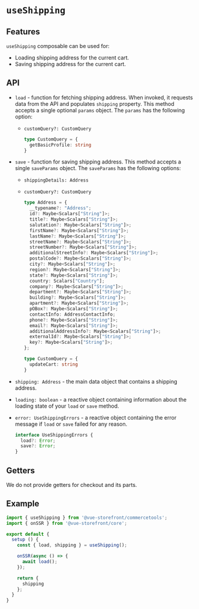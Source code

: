 # `useShipping`

## Features

`useShipping` composable can be used for:

* Loading shipping address for the current cart.
* Saving shipping address for the current cart.

## API

- `load` - function for fetching shipping address. When invoked, it requests data from the API and populates `shipping` property. This method accepts a single optional `params` object. The `params` has the following option:

    - `customQuery?: CustomQuery`
  
      ```ts
      type CustomQuery = {
        getBasicProfile: string
      }
      ```

- `save` - function for saving shipping address. This method accepts a single `saveParams` object. The `saveParams` has the following options:

    - `shippingDetails: Address`

    - `customQuery?: CustomQuery`

      ```ts
      type Address = {
        __typename?: "Address";
        id?: Maybe<Scalars["String"]>;
        title?: Maybe<Scalars["String"]>;
        salutation?: Maybe<Scalars["String"]>;
        firstName?: Maybe<Scalars["String"]>;
        lastName?: Maybe<Scalars["String"]>;
        streetName?: Maybe<Scalars["String"]>;
        streetNumber?: Maybe<Scalars["String"]>;
        additionalStreetInfo?: Maybe<Scalars["String"]>;
        postalCode?: Maybe<Scalars["String"]>;
        city?: Maybe<Scalars["String"]>;
        region?: Maybe<Scalars["String"]>;
        state?: Maybe<Scalars["String"]>;
        country: Scalars["Country"];
        company?: Maybe<Scalars["String"]>;
        department?: Maybe<Scalars["String"]>;
        building?: Maybe<Scalars["String"]>;
        apartment?: Maybe<Scalars["String"]>;
        pOBox?: Maybe<Scalars["String"]>;
        contactInfo: AddressContactInfo;
        phone?: Maybe<Scalars["String"]>;
        email?: Maybe<Scalars["String"]>;
        additionalAddressInfo?: Maybe<Scalars["String"]>;
        externalId?: Maybe<Scalars["String"]>;
        key?: Maybe<Scalars["String"]>;
      };

      type CustomQuery = {
        updateCart: string
      }
      ```

- `shipping: Address` - the main data object that contains a shipping address.

- `loading: boolean` - a reactive object containing information about the loading state of your `load` or `save` method.

- `error: UseShippingErrors` - a reactive object containing the error message if `load` or `save` failed for any reason.

  ```ts
  interface UseShippingErrors {
    load?: Error;
    save?: Error;
  }
  ```

## Getters

We do not provide getters for checkout and its parts.

## Example

```js
import { useShipping } from '@vue-storefront/commercetools';
import { onSSR } from '@vue-storefront/core';

export default {
  setup () {
    const { load, shipping } = useShipping();

    onSSR(async () => {
      await load();
    });

    return {
      shipping
    };
  }
}
```

